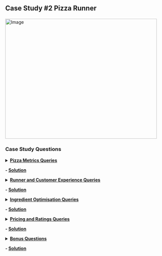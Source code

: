 ## <p align="left">Case Study #2 Pizza Runner</p>
<img src="https://8weeksqlchallenge.com/images/case-study-designs/2.png" alt="Image" width="480" height="380">

### Case Study Questions
<details><summary><a href="https://github.com/Tungana-Bhavya/8-WEEK-SQL-CHALLENGE/tree/main/8-WEEK-CHALLENGE/CASE%20STUDY%20%232-PIZZA%20RUNNER"><b>Pizza Metrics Queries</b></a></summary>

1.	How many pizzas were ordered?
2.	How many unique customer orders were made?
3.	How many successful orders were delivered by each runner?
4.	How many of each type of pizza was delivered?
5.	How many Vegetarian and Meatlovers were ordered by each customer?
6.	What was the maximum number of pizzas delivered in a single order?
7.	For each customer, how many delivered pizzas had at least 1 change and how many had no changes?
8.	How many pizzas were delivered that had both exclusions and extras?
9.	What was the total volume of pizzas ordered for each hour of the day?
10.	What was the volume of orders for each day of the week?
</details>

<b>- [Solution](https://github.com/Tungana-Bhavya/8-WEEK-SQL-CHALLENGE/blob/main/8-WEEK-CHALLENGE/CASE%20STUDY%20%232-PIZZA%20RUNNER/PIZZA_METRICS.sql)</b>
<br>
<details><summary><a href="https://github.com/Tungana-Bhavya/8-WEEK-SQL-CHALLENGE/tree/main/8-WEEK-CHALLENGE/CASE%20STUDY%20%232-PIZZA%20RUNNER"><b>Runner and Customer Experience Queries</b></a></summary>
1.	How many runners signed up for each 1 week period? (i.e. week starts 2021-01-01)<br>
2.	What was the average time in minutes it took for each runner to arrive at the Pizza Runner HQ to pickup the order?<br>
3.	Is there any relationship between the number of pizzas and how long the order takes to prepare?<br>
4.	What was the average distance travelled for each customer?<br>
5.	What was the difference between the longest and shortest delivery times for all orders?<br>
6.	What was the average speed for each runner for each delivery and do you notice any trend for these values?<br>
7.	What is the successful delivery percentage for each runner?
</details>

<b>- [Solution](https://github.com/Tungana-Bhavya/8-WEEK-SQL-CHALLENGE/blob/main/8-WEEK-CHALLENGE/CASE%20STUDY%20%232-PIZZA%20RUNNER/RUNNER_AND_CUSTOMER_EXPERIENCE.sql)</b>
<br>
<details><summary><a href="https://github.com/Tungana-Bhavya/8-WEEK-SQL-CHALLENGE/tree/main/8-WEEK-CHALLENGE/CASE%20STUDY%20%232-PIZZA%20RUNNER"><b>Ingredient Optimisation Queries</b></a></summary>
1.	What are the standard ingredients for each pizza? | [sol](https://github.com/Tungana-Bhavya/8-WEEK-SQL-CHALLENGE/blob/main/8-WEEK-CHALLENGE/CASE%20STUDY%20%232-PIZZA%20RUNNER/IMAGES/IG/IO_1.jpg) <br>
2.	What was the most commonly added extra?<br>
3.	What was the most common exclusion?<br>
4.	Generate an order item for each record in the customers_orders table in the format of one of the following: <br>
	*  Meat Lovers<br>
	*  Meat Lovers - Exclude Beef<br>
	*  Meat Lovers - Extra Bacon<br>
	*  Meat Lovers - Exclude Cheese, Bacon - Extra Mushroom, Peppers<br>
5.	Generate an alphabetically ordered comma separated ingredient list for each pizza order from the customer_orders table and add a 2x in 
front of any relevant ingredients For example: "Meat Lovers: 2xBacon, Beef, ... , Salami" <br>
6.	What is the total quantity of each ingredient used in all delivered pizzas sorted by most frequent first?
</details>

<b>- [Solution](https://github.com/Tungana-Bhavya/8-WEEK-SQL-CHALLENGE/blob/main/8-WEEK-CHALLENGE/CASE%20STUDY%20%232-PIZZA%20RUNNER/INGREDIENT_OPTIMIZATON.sql)</b>
<br>
<details><summary><a href="https://github.com/Tungana-Bhavya/8-WEEK-SQL-CHALLENGE/tree/main/8-WEEK-CHALLENGE/CASE%20STUDY%20%232-PIZZA%20RUNNER"><b>Pricing and Ratings Queries</b></a></summary>
1.	If a Meat Lovers pizza costs $12 and Vegetarian costs $10 and there were no charges for changes - how much money has Pizza Runner made so 
	far if there are no delivery fees?<br>
2.	What if there was an additional $1 charge for any pizza extras? <br>
	*       Add cheese is $1 extra<br>
3.	The Pizza Runner team now wants to add an additional ratings system that allows customers to rate their runner, how would you design an 
	additional table for this new dataset - generate a schema for this new table and insert your own data for ratings for each successful 
	customer order between 1 to 5. <br>
4.	Using your newly generated table - can you join all of the information together to form a table which has the following information for 
	successful deliveries?<br>
	*       customer_id <br>
	*	order_id <br>
	*	runner_id <br>
	*	rating <br>
	*	order_time <br>
	*	pickup_time <br>
	*	Time between order and pickup <br>
	*	Delivery duration <br>
	*	Average speed <br>
	*	Total number of pizzas <br>
5.	If a Meat Lovers pizza was $12 and Vegetarian $10 fixed prices with no cost for extras and each runner is paid $0.30 per kilometre traveled - how much money does Pizza Runner have left over after these deliveries?
</details>

<b>- [Solution]()</b>
<br>
<details><summary><a href="https://github.com/Tungana-Bhavya/8-WEEK-SQL-CHALLENGE/tree/main/8-WEEK-CHALLENGE/CASE%20STUDY%20%232-PIZZA%20RUNNER"><b>Bonus Questions</b></a></summary>
1. If Danny wants to expand his range of pizzas - how would this impact the existing data design? Write an INSERT statement to demonstrate what 
would happen if a new Supreme pizza with all the toppings was added to the Pizza Runner menu?
</details>

<b>- [Solution]()</b>


